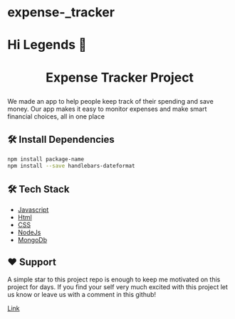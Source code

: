 # expense-\_tracker

# Hi Legends 👋

# <p align="center">Expense Tracker Project</p>

We made an app to help people keep track of their spending and save money. Our app makes it easy to monitor expenses and make smart financial choices, all in one place

## 🛠️ Install Dependencies

```bash
npm install package-name
npm install --save handlebars-dateformat

```

## 🛠️ Tech Stack

- [Javascript]()
- [Html]()
- [CSS]()
- [NodeJs]()
- [MongoDb]()

## ❤️ Support

A simple star to this project repo is enough to keep me motivated on this project for days. If you find your self very much excited with this project let us know or leave us with a comment in this github!

[Link](https://expense-tracker-giet.onrender.com/)
